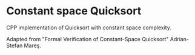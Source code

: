 # Constant space Quicksort
CPP implementation of Quicksort with constant space complexity.

Adapted from "Formal Verification of Constant-Space Quicksort" Adrian-Stefan Mareş.
